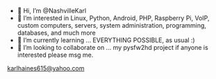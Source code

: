 - 👋 Hi, I’m @NashvilleKarl
- 👀 I’m interested in Linux, Python, Android, PHP, Raspberry Pi, VoIP, custom computers, servers, system administration, programming, databases, and much more
- 🌱 I’m currently learning ... EVERYTHING POSSIBLE, as usual :)
- 💞️ I’m looking to collaborate on ... my pysfw2hd project if anyone is interested please msg me.

karlhaines615@yahoo.com

<!---
NashvilleKarl/NashvilleKarl is a ✨ special ✨ repository because its `README.md` (this file) appears on your GitHub profile.
You can click the Preview link to take a look at your changes.
--->
